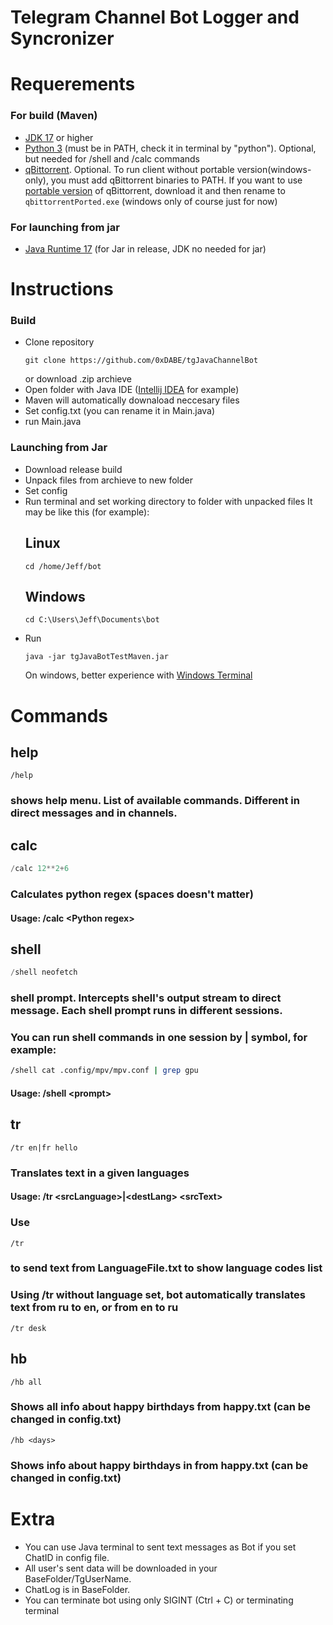 #     Telegram Channel Bot Logger and Syncronizer

# Requerements
### For build (Maven)
- [JDK 17](https://www.oracle.com/uk/java/technologies/downloads/) or higher
- [Python 3](https://www.python.org/downloads/) (must be in PATH, check it in terminal by "python").
  Optional, but needed for /shell and /calc commands
- [qBittorrent](https://www.qbittorrent.org/download). Optional. To run client without portable version(windows-only), you must add qBittorrent binaries to PATH. If you want to use [portable version](https://www.qbittorrent.org/download) of qBittorrent, download it and then rename to `qbittorrentPorted.exe` (windows only of course just for now)

  
### For launching from jar
- [Java Runtime 17](https://www.java.com/en/download/manual.jsp) (for Jar in release, JDK no needed for jar)


# Instructions
### Build
- Clone repository
  ```shell
  git clone https://github.com/0xDABE/tgJavaChannelBot
  ```
  or download .zip archieve
- Open folder with Java IDE ([Intellij IDEA](https://www.jetbrains.com/idea/) for example)
- Maven will automatically downaload neccesary files
- Set config.txt (you can rename it in Main.java)
- run Main.java
  
### Launching from Jar
- Download release build
- Unpack files from archieve to new folder
- Set config
- Run terminal and set working directory to folder with unpacked files
  It may be like this (for example):
  ## Linux
  ```shell
  cd /home/Jeff/bot
  ```
  ## Windows
  ```shell
  cd C:\Users\Jeff\Documents\bot
  ```
- Run
  ```shell
  java -jar tgJavaBotTestMaven.jar
  ```
  On windows, better experience with [Windows Terminal](https://apps.microsoft.com/store/detail/windows-terminal/9N0DX20HK701)

# Commands
## help
  ```shell
  /help
  ```
 ### shows help menu. List of available commands. Different in direct messages and in channels.

 
## calc
```Python
/calc 12**2+6
```
### Calculates python regex (spaces doesn't matter)
#### Usage: /calc \<Python regex>

## shell
```Python
/shell neofetch
```
### shell prompt. Intercepts shell's output stream to direct message. Each shell prompt runs in different sessions.
### You can run shell commands in one session by | symbol, for example:
```bash
/shell cat .config/mpv/mpv.conf | grep gpu
```
#### Usage: /shell \<prompt>

## tr
```shell
/tr en|fr hello
```
### Translates text in a given languages
#### Usage: /tr \<srcLanguage>|\<destLang> \<srcText>
### Use
```shell
/tr
```
### to send text from LanguageFile.txt to show language codes list 
### Using /tr without language set, bot automatically translates text from ru to en, or from en to ru
```shell
/tr desk
```

## hb
```shell
/hb all
```
### Shows all info about happy birthdays from happy.txt (can be changed in config.txt)
```shell
/hb <days>
```
### Shows info about happy birthdays in <days> from happy.txt (can be changed in config.txt)

# Extra
- You can use Java terminal to sent text messages as Bot if you set ChatID in config file.
- All user's sent data will be downloaded in your BaseFolder/TgUserName.
- ChatLog is in BaseFolder.
- You can terminate bot using only SIGINT (Ctrl + C) or terminating terminal

